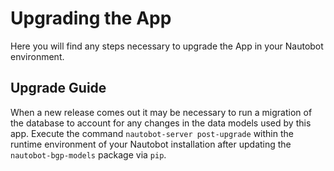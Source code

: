 # Upgrading the App

Here you will find any steps necessary to upgrade the App in your Nautobot environment.

## Upgrade Guide

When a new release comes out it may be necessary to run a migration of the database to account for any changes in the data models used by this app. Execute the command `nautobot-server post-upgrade` within the runtime environment of your Nautobot installation after updating the `nautobot-bgp-models` package via `pip`.
